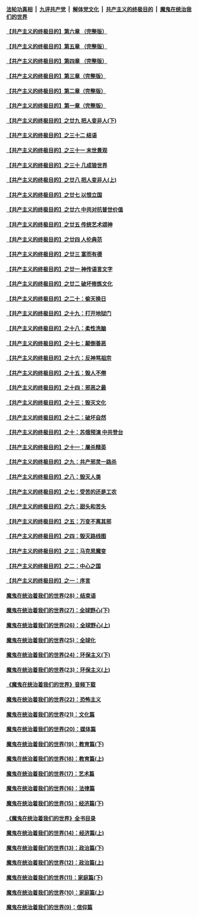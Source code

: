 

####  [法轮功真相](../../../../basic/blob/master/README.md?t=07100802) &nbsp;|&nbsp; [九评共产党](../../../../9ping.md/blob/master/README.md?t=07100802) &nbsp;|&nbsp; [解体党文化](../../../../jtdwh.md/blob/master/README.md?t=07100802)  &nbsp;|&nbsp; [共产主义的终极目的](../../../../gczydzjmd.md/blob/master/README.md?t=07100802) &nbsp;|&nbsp; [魔鬼在统治我们的世界](../../../../mgztzwmdsj.md/blob/master/README.md?t=07100802) 

#### [【共产主义的终极目的】第六章 （完整版）](../pages/nsc422/n11428913.md?t=07100802) 

#### [【共产主义的终极目的】第五章 （完整版）](../pages/nsc422/n11428912.md?t=07100802) 

#### [【共产主义的终极目的】第四章 （完整版）](../pages/nsc422/n11428907.md?t=07100802) 

#### [【共产主义的终极目的】第三章（完整版）](../pages/nsc422/n11428848.md?t=07100802) 

#### [【共产主义的终极目的】第二章（完整版）](../pages/nsc422/n11428831.md?t=07100802) 

#### [【共产主义的终极目的】第一章（完整版）](../pages/nsc422/n11417651.md?t=07100802) 

#### [【共产主义的终极目的】之廿九 把人变非人(下)](../pages/nsc422/n11344140.md?t=07100802) 

#### [【共产主义的终极目的】之三十二 结语](../pages/nsc422/n11360535.md?t=07100802) 

#### [【共产主义的终极目的】之三十一 末世景观](../pages/nsc422/n11351129.md?t=07100802) 

#### [【共产主义的终极目的】之三十 几成狼世界](../pages/nsc422/n11348280.md?t=07100802) 

#### [【共产主义的终极目的】之廿八 把人变非人(上)](../pages/nsc422/n11340492.md?t=07100802) 

#### [【共产主义的终极目的】之廿七 以恨立国](../pages/nsc422/n11336944.md?t=07100802) 

#### [【共产主义的终极目的】之廿六 中共对抗普世价值](../pages/nsc422/n11324785.md?t=07100802) 

#### [【共产主义的终极目的】之廿五 传统艺术颂神](../pages/nsc422/n11296396.md?t=07100802) 

#### [【共产主义的终极目的】之廿四 人伦典范](../pages/nsc422/n11296397.md?t=07100802) 

#### [【共产主义的终极目的】之廿三 富而有德](../pages/nsc422/n11283598.md?t=07100802) 

#### [【共产主义的终极目的】之廿一 神传语言文字](../pages/nsc422/n11263265.md?t=07100802) 

#### [【共产主义的终极目的】之廿二 破坏修炼文化](../pages/nsc422/n11245728.md?t=07100802) 

#### [【共产主义的终极目的】之二十：偷天换日](../pages/nsc422/n11238846.md?t=07100802) 

#### [【共产主义的终极目的】之十九：打开地狱门](../pages/nsc422/n11206376.md?t=07100802) 

#### [【共产主义的终极目的】之十八：柔性洗脑](../pages/nsc422/n11199994.md?t=07100802) 

#### [【共产主义的终极目的】之十七：颠倒善恶](../pages/nsc422/n11179782.md?t=07100802) 

#### [【共产主义的终极目的】之十六：反神骂祖宗](../pages/nsc422/n11166798.md?t=07100802) 

#### [【共产主义的终极目的】之十五：毁人不倦](../pages/nsc422/n11166792.md?t=07100802) 

#### [【共产主义的终极目的】之十四：邪恶之最](../pages/nsc422/n11150249.md?t=07100802) 

#### [【共产主义的终极目的】之十三：毁灭文化](../pages/nsc422/n11135227.md?t=07100802) 

#### [【共产主义的终极目的】之十二：破坏自然](../pages/nsc422/n11135214.md?t=07100802) 

#### [【共产主义的终极目的】之十：苏俄预演 中共登台](../pages/nsc422/n11118424.md?t=07100802) 

#### [【共产主义的终极目的】之十一：屠杀精英](../pages/nsc422/n11118442.md?t=07100802) 

#### [【共产主义的终极目的】之九：共产邪灵一路杀](../pages/nsc422/n11114139.md?t=07100802) 

#### [【共产主义的终极目的】之八：毁灭人类](../pages/nsc422/n11108503.md?t=07100802) 

#### [【共产主义的终极目的】之七：受苦的还是工农](../pages/nsc422/n11101809.md?t=07100802) 

#### [【共产主义的终极目的】之六：甜头和苦头](../pages/nsc422/n11096971.md?t=07100802) 

#### [【共产主义的终极目的】之五：万变不离其邪](../pages/nsc422/n11091285.md?t=07100802) 

#### [【共产主义的终极目的】之四：毁灭路线图](../pages/nsc422/n11086284.md?t=07100802) 

#### [【共产主义的终极目的】之三：马克思魔变](../pages/nsc422/n11061941.md?t=07100802) 

#### [【共产主义的终极目的】之二：中心之国](../pages/nsc422/n11047728.md?t=07100802) 

#### [【共产主义的终极目的】之一：序言](../pages/nsc422/n11086077.md?t=07100802) 

#### [魔鬼在统治着我们的世界(28)：结束语](../pages/nsc422/n10936246.md?t=07100802) 

#### [魔鬼在统治着我们的世界(27)：全球野心(下)](../pages/nsc422/n10928319.md?t=07100802) 

#### [魔鬼在统治着我们的世界(26)：全球野心(上)](../pages/nsc422/n10900318.md?t=07100802) 

#### [魔鬼在统治着我们的世界(25)：全球化](../pages/nsc422/n10788205.md?t=07100802) 

#### [魔鬼在统治着我们的世界(24)：环保主义(下)](../pages/nsc422/n10695307.md?t=07100802) 

#### [魔鬼在统治着我们的世界(23)：环保主义(上)](../pages/nsc422/n10688613.md?t=07100802) 

#### [《魔鬼在统治着我们的世界》音频下载](../pages/nsc422/n10635553.md?t=07100802) 

#### [魔鬼在统治着我们的世界(22)：恐怖主义](../pages/nsc422/n10614727.md?t=07100802) 

#### [魔鬼在统治着我们的世界(21)：文化篇](../pages/nsc422/n10597706.md?t=07100802) 

#### [魔鬼在统治着我们的世界(20)：媒体篇](../pages/nsc422/n10586579.md?t=07100802) 

#### [魔鬼在统治着我们的世界(19)：教育篇(下)](../pages/nsc422/n10564808.md?t=07100802) 

#### [魔鬼在统治着我们的世界(18)：教育篇(上)](../pages/nsc422/n10526970.md?t=07100802) 

#### [魔鬼在统治着我们的世界(17)：艺术篇](../pages/nsc422/n10499093.md?t=07100802) 

#### [魔鬼在统治着我们的世界(16)：法律篇](../pages/nsc422/n10485969.md?t=07100802) 

#### [魔鬼在统治着我们的世界(15)：经济篇(下)](../pages/nsc422/n10469975.md?t=07100802) 

#### [《魔鬼在统治着我们的世界》全书目录](../pages/nsc422/n10464261.md?t=07100802) 

#### [魔鬼在统治着我们的世界(14)：经济篇(上)](../pages/nsc422/n10457370.md?t=07100802) 

#### [魔鬼在统治着我们的世界(13)：政治篇(下)](../pages/nsc422/n10448270.md?t=07100802) 

#### [魔鬼在统治着我们的世界(12)：政治篇(上)](../pages/nsc422/n10444576.md?t=07100802) 

#### [魔鬼在统治着我们的世界(11)：家庭篇(下)](../pages/nsc422/n10440961.md?t=07100802) 

#### [魔鬼在统治着我们的世界(10)：家庭篇(上)](../pages/nsc422/n10435448.md?t=07100802) 

#### [魔鬼在统治着我们的世界(9)：信仰篇](../pages/nsc422/n10432159.md?t=07100802) 

